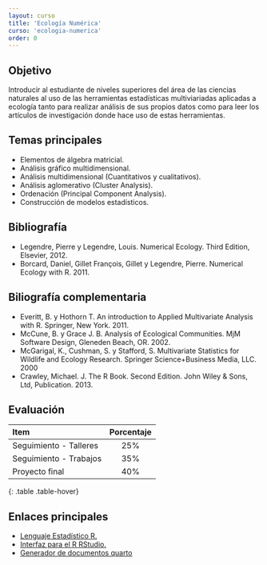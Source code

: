 ```yaml
---
layout: curso
title: 'Ecología Numérica'
curso: 'ecologia-numerica'
order: 0
---
```


## Objetivo


Introducir al estudiante de niveles superiores del área de las ciencias naturales
al uso de las herramientas estadísticas multiviariadas aplicadas a ecología
tanto para realizar análisis de sus propios datos como para
leer los artículos de investigación donde hace uso de estas herramientas.

## Temas principales

 - Elementos de álgebra matricial.
 - Análisis gráfico multidimensional.
 - Análisis multidimensional (Cuantitativos y cualitativos).
 - Análisis aglomerativo (Cluster Analysis).
 - Ordenación (Principal Component Analysis).
 - Construcción de modelos estadísticos.

## Bibliografía
 - Legendre, Pierre y Legendre, Louis. Numerical Ecology. Third Edition, Elsevier, 2012.
 - Borcard, Daniel, Gillet François, Gillet y Legendre, Pierre. Numerical Ecology with R. 2011.

## Biliografía complementaria

 - Everitt, B. y Hothorn T. An introduction to Applied Multivariate Analysis with R. Springer, New York. 2011.
 - McCune, B. y Grace J. B. Analysis of Ecological Communities. MjM Software Design, Gleneden Beach, OR. 2002.
 - McGarigal, K., Cushman, S. y Stafford, S. Multivariate Statistics for Wildlife and Ecology Research. Springer Science+Business Media, LLC. 2000
 - Crawley, Michael. J. The R Book. Second Edition. John Wiley & Sons, Ltd, Publication. 2013.

## Evaluación

| Item                   | Porcentaje |
|:-----------------------|:----------:|
| Seguimiento - Talleres |        25% |
| Seguimiento - Trabajos |        35% |
| Proyecto final         |        40% |
{: .table .table-hover}

## Enlaces principales

* [Lenguaje Estadístico R.](http://cran.r-project.org/bin/windows/base/)
* [Interfaz para el R RStudio.](http://www.rstudio.com/products/rstudio/download/)
* [Generador de documentos quarto](https://quarto.org/docs/get-started/)
